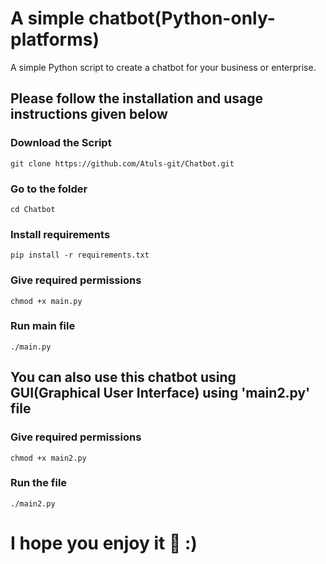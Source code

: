 # A simple chatbot(Python-only-platforms)
A simple Python script to create a chatbot for your business or enterprise.

## Please follow the installation and usage instructions given below

### Download the Script
```
git clone https://github.com/Atuls-git/Chatbot.git
```

### Go to the folder
```
cd Chatbot
```

### Install requirements
```
pip install -r requirements.txt
```

### Give required permissions
```
chmod +x main.py
```

### Run main file
```
./main.py
```

## You can also use this chatbot using GUI(Graphical User Interface) using 'main2.py' file

### Give required permissions
```
chmod +x main2.py
```

### Run the file
```
./main2.py
```

# I hope you enjoy it 💯 :)
